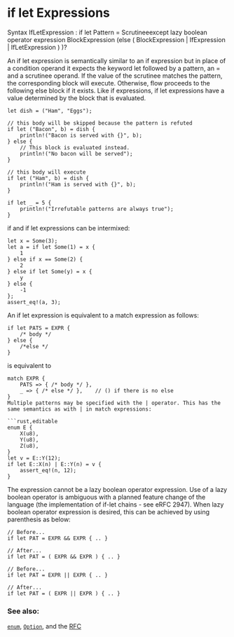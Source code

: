 # if let Expressions

Syntax
IfLetExpression :
   if let Pattern = Scrutineeexcept lazy boolean operator expression BlockExpression
   (else ( BlockExpression | IfExpression | IfLetExpression ) )?

An if let expression is semantically similar to an if expression but in place of a condition operand it expects the keyword let followed by a pattern, an = and a scrutinee operand. If the value of the scrutinee matches the pattern, the corresponding block will execute. Otherwise, flow proceeds to the following else block if it exists. Like if expressions, if let expressions have a value determined by the block that is evaluated.

```rust,editable
let dish = ("Ham", "Eggs");

// this body will be skipped because the pattern is refuted
if let ("Bacon", b) = dish {
    println!("Bacon is served with {}", b);
} else {
    // This block is evaluated instead.
    println!("No bacon will be served");
}

// this body will execute
if let ("Ham", b) = dish {
    println!("Ham is served with {}", b);
}

if let _ = 5 {
    println!("Irrefutable patterns are always true");
}
```

if and if let expressions can be intermixed:
```rust,editable
let x = Some(3);
let a = if let Some(1) = x {
    1
} else if x == Some(2) {
    2
} else if let Some(y) = x {
    y
} else {
    -1
};
assert_eq!(a, 3);
```
An if let expression is equivalent to a match expression as follows:

```rust,editable
if let PATS = EXPR {
    /* body */
} else {
    /*else */
}
```
is equivalent to

```rust,editable
match EXPR {
    PATS => { /* body */ },
    _ => { /* else */ },    // () if there is no else
}
Multiple patterns may be specified with the | operator. This has the same semantics as with | in match expressions:

```rust,editable
enum E {
    X(u8),
    Y(u8),
    Z(u8),
}
let v = E::Y(12);
if let E::X(n) | E::Y(n) = v {
    assert_eq!(n, 12);
}
```
The expression cannot be a lazy boolean operator expression. Use of a lazy boolean operator is ambiguous with a planned feature change of the language (the implementation of if-let chains - see eRFC 2947). When lazy boolean operator expression is desired, this can be achieved by using parenthesis as below:

```rust,editable
// Before...
if let PAT = EXPR && EXPR { .. }

// After...
if let PAT = ( EXPR && EXPR ) { .. }

// Before...
if let PAT = EXPR || EXPR { .. }

// After...
if let PAT = ( EXPR || EXPR ) { .. }
```


### See also:

[`enum`][enum], [`Option`][option], and the [RFC][if_let_rfc]

[enum]: ../custom_types/enum.md
[if_let_rfc]: https://github.com/rust-lang/rfcs/pull/160
[option]: ../std/option.md
